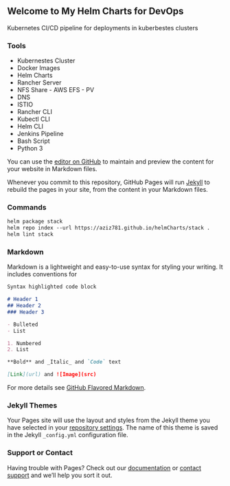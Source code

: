 ## Welcome to My Helm Charts for DevOps
Kubernetes CI/CD pipeline for deployments in kuberbestes clusters 

### Tools
- Kubernestes Cluster
- Docker Images
- Helm Charts
- Rancher Server
- NFS Share - AWS EFS - PV
- DNS
- ISTIO
- Rancher CLI
- Kubectl CLI
- Helm CLI
- Jenkins Pipeline
- Bash Script
- Python 3

You can use the [editor on GitHub](https://github.com/aziz781/helmCharts/edit/master/README.md) to maintain and preview the content for your website in Markdown files.

Whenever you commit to this repository, GitHub Pages will run [Jekyll](https://jekyllrb.com/) to rebuild the pages in your site, from the content in your Markdown files.


### Commands

```markdown
helm package stack
helm repo index --url https://aziz781.github.io/helmCharts/stack .
helm lint stack
```

### Markdown

Markdown is a lightweight and easy-to-use syntax for styling your writing. It includes conventions for

```markdown
Syntax highlighted code block

# Header 1
## Header 2
### Header 3

- Bulleted
- List

1. Numbered
2. List

**Bold** and _Italic_ and `Code` text

[Link](url) and ![Image](src)
```

For more details see [GitHub Flavored Markdown](https://guides.github.com/features/mastering-markdown/).

### Jekyll Themes

Your Pages site will use the layout and styles from the Jekyll theme you have selected in your [repository settings](https://github.com/aziz781/helmCharts/settings). The name of this theme is saved in the Jekyll `_config.yml` configuration file.

### Support or Contact

Having trouble with Pages? Check out our [documentation](https://help.github.com/categories/github-pages-basics/) or [contact support](https://github.com/contact) and we’ll help you sort it out.
